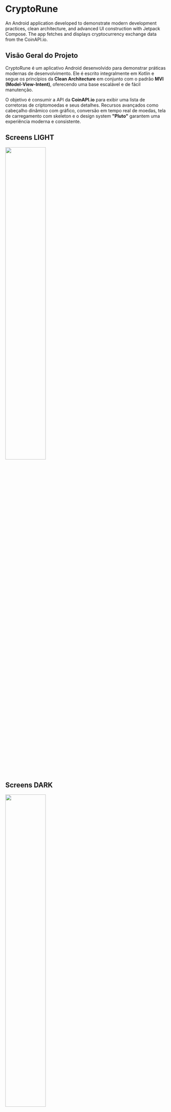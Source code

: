 # CryptoRune

An Android application developed to demonstrate modern development practices, clean architecture, and advanced UI construction with Jetpack Compose. The app fetches and displays cryptocurrency exchange data from the CoinAPI.io.

## Visão Geral do Projeto

CryptoRune é um aplicativo Android desenvolvido para demonstrar práticas modernas de desenvolvimento. Ele é escrito integralmente em Kotlin e segue os princípios da **Clean Architecture** em conjunto com o padrão **MVI (Model-View-Intent)**, oferecendo uma base escalável e de fácil manutenção.

O objetivo é consumir a API da **CoinAPI.io** para exibir uma lista de corretoras de criptomoedas e seus detalhes. Recursos avançados como cabeçalho dinâmico com gráfico, conversão em tempo real de moedas, tela de carregamento com skeleton e o design system **"Pluto"** garantem uma experiência moderna e consistente.

## Screens LIGHT

<img src="https://github.com/user-attachments/assets/cd066322-7c10-4bbf-be11-e8c2d5332953" width="50%">

## Screens DARK

<img src= "https://github.com/user-attachments/assets/76fd6871-f4a4-4461-bfea-b2692a954d69" width="50%">

## Features

### Core Requirements
-   **List Screen**: Displays a list of exchanges with their name, ID, and 24-hour trading volume in USD.
-   **Detail Screen**: Shows detailed information for a selected exchange, including historical data.
-   **Robust Error Handling**: Gracefully handles specific HTTP errors (400, 401, 403, 429, 550), generic errors, and network connectivity issues.

### Enhanced Features Implemented
-   **Dynamic Portfolio Header**: The main screen features a summary card with a custom-drawn sparkline chart, showcasing a portfolio overview.
-   **Real-time Currency Conversion**: Users can select their preferred currency (USD, BRL, EUR, etc.), and portfolio values update accordingly by fetching real-time conversion rates.
-   **Historical Data Chart**: The details screen includes a chart visualizing historical volume data for the selected exchange.
-   **Modern Skeleton Loading UI**: A custom, full-screen skeleton loader that mimics the final layout, providing a seamless transition from loading to content.
-   **Advanced UI Components**: Modern, animated, and interactive UI components built with Jetpack Compose.

## Arquitetura

O projeto segue os princípios da **Clean Architecture**, separando responsabilidades em três camadas principais: Data, Domain e Presentation.

```
Presentation (ViewModel & Compose)
        |
Domain (UseCases)
        |
Data (Repositories -> DataSources)
```

-   **Data Layer**: Responsible for fetching data from remote (Retrofit/CoinAPI) and local sources.
-   **Domain Layer**: Contains the core business logic, executed through `UseCases`.
-   **Presentation Layer**: Implements an **MVI (Model-View-Intent)** pattern using Jetpack Compose for the UI and a `ViewModel` to manage state and handle user intents.

## Tecnologias Utilizadas

-   **Language**: [Kotlin](https://kotlinlang.org/)
-   **UI Toolkit**: [Jetpack Compose](https://developer.android.com/jetpack/compose)
-   **Architecture**:
    -   [Clean Architecture](https://blog.cleancoder.com/uncle-bob/2012/08/13/the-clean-architecture.html)
    -   MVI (Model-View-Intent) Pattern
    -   Modularization
-   **Dependency Injection**: [Koin](https://insert-koin.io/)
-   **Networking**:
    -   [Retrofit](https://square.github.io/retrofit/) for REST API communication.
    -   [OkHttp](https://square.github.io/okhttp/) as the HTTP client.
    -   [Kotlinx.serialization](https://github.com/Kotlin/kotlinx.serialization) for JSON parsing.
-   **Asynchronous Programming**: [Kotlin Coroutines](https://kotlinlang.org/docs/coroutines-overview.html)
-   **Design System**: Includes an in-house design system named **Pluto** (located in the `libraries/design` module) to centralize UI components and ensure a consistent UX.

## Getting Started

### API Credentials

To run the app, you need an API key from [CoinAPI.io](https://www.coinapi.io/). This project uses a secure properties pattern to manage the API key.

1.  **Get a Free API Key**: Visit [CoinAPI.io](https://www.coinapi.io/get-free-api-key?product_id=market-data-api) to get your free key.

2.  **Create `local.properties` file**:
    -   In the root directory of the project, create a file named `local.properties`.
    -   Add your CoinAPI key to this file.

    Example `local.properties`:
    ```properties
    API_KEY="YOUR-API-KEY-HERE"
    ```

### Important Notes
-   **Security**: The `local.properties` file is included in the project's `.gitignore` to prevent your secret keys from being committed to version control. **Never commit your API keys.**

### Como Executar

1.  Clone o repositório em sua máquina.
2.  Configure a chave da API conforme descrito acima.
3.  Abra o projeto no Android Studio e execute o aplicativo.

### Como Rodar os Testes

Execute os testes unitários e instrumentados com:

```bash
./gradlew test
./gradlew connectedAndroidTest
```

### Development Environment

-   Android Studio | Meerkat Feature Drop | 2024.3.2 Patch 1
-   Java JDK 17

## Classes Principais

- **MainActivity**: activity inicial que configura o tema, o grafo de navegação e gerencia a animação da splash screen.
- **Repositories**: abstrações responsáveis por obter ou persistir dados. As implementações `ExchangesRepositoryImpl` e `LocalRepositoryImpl` acessam a rede e o banco local, respectivamente.
- **ViewModel**: controla o estado das telas e responde aos intents de usuário. Exemplos incluem `MainViewModel`, `ExchangesViewModel` e `DetailsViewModel`.

## Credits

This project was developed based on the challenge requirements provided by [Mercado Bitcoin](https://github.com/mercadobitcoin/querosermb).
